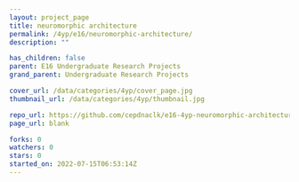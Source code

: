 ```yaml
---
layout: project_page
title: neuromorphic architecture
permalink: /4yp/e16/neuromorphic-architecture/
description: ""

has_children: false
parent: E16 Undergraduate Research Projects
grand_parent: Undergraduate Research Projects

cover_url: /data/categories/4yp/cover_page.jpg
thumbnail_url: /data/categories/4yp/thumbnail.jpg

repo_url: https://github.com/cepdnaclk/e16-4yp-neuromorphic-architecture
page_url: blank

forks: 0
watchers: 0
stars: 0
started_on: 2022-07-15T06:53:14Z
---
```




